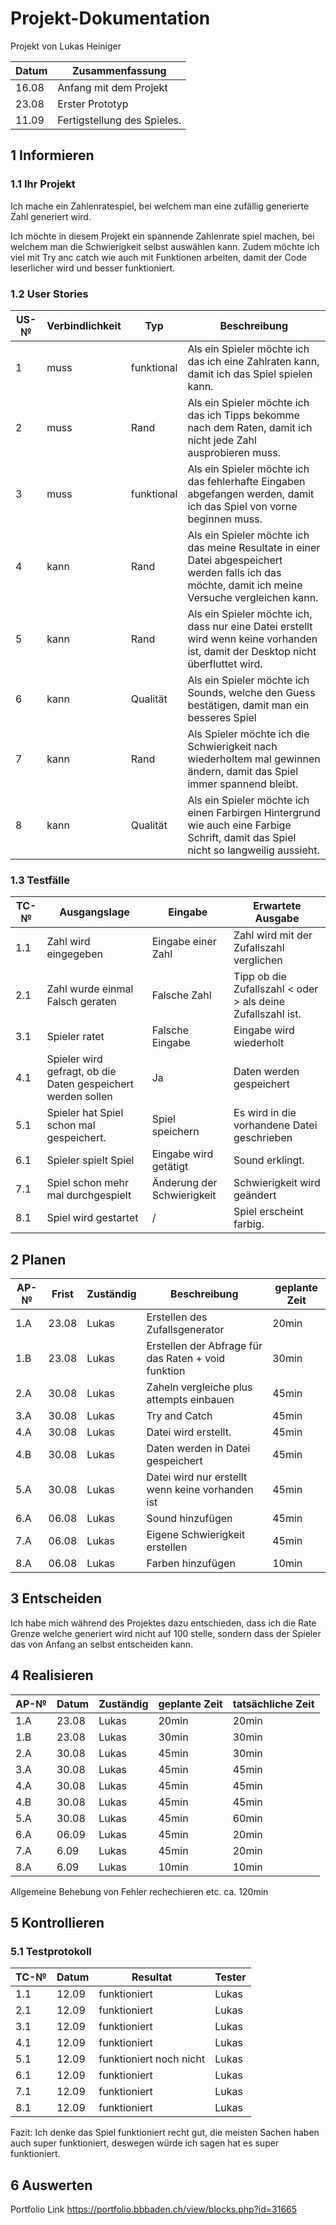# Projekt-Dokumentation


Projekt von Lukas Heiniger

| Datum  | Zusammenfassung                                              |
| ----- | ------------------------------------------------------------ |
|16.08       |    Anfang mit dem Projekt|
| 23.08  |    Erster Prototyp                                                          |
|11.09       |      Fertigstellung des Spieles.                                                        |

## 1 Informieren

### 1.1 Ihr Projekt

Ich mache ein Zahlenratespiel, bei welchem man eine zufällig generierte Zahl generiert wird.

Ich möchte in diesem Projekt ein spannende Zahlenrate spiel machen, bei welchem man die Schwierigkeit selbst auswählen kann. Zudem möchte ich viel mit Try anc catch wie auch mit Funktionen arbeiten, damit der Code leserlicher wird und besser funktioniert. 

### 1.2 User Stories

| US-№ | Verbindlichkeit | Typ  | Beschreibung                       |
| ---- | --------------- | ---- | ---------------------------------- |
| 1    | muss                | funktional       |Als ein Spieler möchte ich das ich eine Zahlraten kann, damit ich das Spiel spielen kann. |
| 2  | muss                | Rand     | Als ein Spieler möchte ich das ich Tipps bekomme nach dem Raten, damit ich nicht jede Zahl ausprobieren muss.   |
| 3    |  muss               | funktional     | Als ein Spieler möchte ich das fehlerhafte Eingaben abgefangen werden, damit ich das Spiel von vorne beginnen muss. |
| 4  |        kann         |   Rand   |  Als ein Spieler möchte ich das meine Resultate in einer Datei abgespeichert werden falls ich das möchte, damit ich meine Versuche vergleichen kann.   |
| 5    |          kann       | Rand     |Als ein Spieler möchte ich, dass nur eine Datei erstellt wird wenn keine vorhanden ist, damit der Desktop nicht überfluttet wird. |
| 6  |                kann |   Qualität   |Als ein Spieler möchte ich Sounds, welche den Guess bestätigen, damit man ein besseres Spiel                                    |
| 7   |                 kann|  Rand    | Als Spieler möchte ich die Schwierigkeit nach wiederholtem mal gewinnen ändern, damit das Spiel immer spannend bleibt. |
| 8  |                 kann|  Qualität    |Als ein Spieler möchte ich einen Farbirgen Hintergrund wie auch eine Farbige Schrift, damit das Spiel nicht so langweilig aussieht.                                    |


### 1.3 Testfälle

| TC-№ | Ausgangslage | Eingabe | Erwartete Ausgabe |
| ---- | ------------ | ------- | ----------------- |
| 1.1  | Zahl wird eingegeben             |  Eingabe einer Zahl       |  Zahl wird mit der Zufallszahl verglichen                 |
| 2.1  | Zahl wurde einmal Falsch geraten              | Falsche Zahl         |  Tipp ob die Zufallszahl < oder > als deine Zufallszahl ist.                 |
| 3.1  | Spieler ratet             |  Falsche Eingabe       |  Eingabe wird wiederholt                 |
| 4.1  | Spieler wird gefragt, ob die Daten gespeichert werden sollen        |  Ja       | Daten werden gespeichert                  |
| 5.1  | Spieler hat Spiel schon mal gespeichert.              |  Spiel speichern       |     Es wird in die vorhandene Datei geschrieben              |
| 6.1  | Spieler spielt Spiel             |  Eingabe wird getätigt       | Sound erklingt.                  |
| 7.1  | Spiel schon mehr mal durchgespielt             | Änderung der Schwierigkeit        |   Schwierigkeit wird geändert                |
| 8.1  | Spiel wird gestartet             | /        |     Spiel erscheint farbig.              |





## 2 Planen

| AP-№ | Frist | Zuständig | Beschreibung | geplante Zeit |
| ---- | ----- | --------- | ------------ | ------------- |
| 1.A  | 23.08      | Lukas          | Erstellen des Zufallsgenerator  |20min               |
| 1.B  | 23.08       | Lukas          | Erstellen der Abfrage für das Raten + void funktion            |30min               |
| 2.A  | 30.08      | Lukas          |  Zaheln vergleiche plus attempts einbauen            |45min               |
| 3.A      | 30.08       | Lukas          |   Try and Catch           |45min               |
| 4.A  | 30.08     | Lukas          | Datei wird erstellt.             |45min               |
| 4.B  | 30.08      | Lukas          | Daten werden in Datei gespeichert             |45min               |
| 5.A  | 30.08      | Lukas          | Datei wird nur erstellt wenn keine vorhanden ist             |45min               |
| 6.A  | 06.08      | Lukas          | Sound hinzufügen             |45min               |
| 7.A  | 06.08       | Lukas          | Eigene Schwierigkeit erstellen             |45min               |
| 8.A  | 06.08       | Lukas          |Farben hinzufügen              |10min               |



## 3 Entscheiden
Ich habe mich während des Projektes dazu entschieden, dass ich die Rate Grenze welche generiert wird nicht auf 100 stelle, sondern dass der Spieler das von Anfang an selbst entscheiden kann.
## 4 Realisieren

| AP-№ | Datum | Zuständig | geplante Zeit | tatsächliche Zeit |
| ---- | ----- | --------- | ------------- | ----------------- |
| 1.A  | 23.08      | Lukas          |    20min           |       20min            |
| 1.B |  23.08      | Lukas          |   30min            |      30min             |
| 2.A  |30.08       | Lukas          |        45min       |    30min               |
| 3.A  |30.08       | Lukas          | 45min              |  45min                 |
| 4.A  |30.08       | Lukas          | 45min              |  45min                 |
| 4.B  |30.08       | Lukas          | 45min              |         45min          |
| 5.A  |30.08       | Lukas          | 45min              |    60min               |
| 6.A  |06.09       | Lukas          | 45min              |    20min               |
| 7.A  |6.09       | Lukas          | 45min              |  20min                 |
| 8.A  |6.09       | Lukas          | 10min              |      10min             |

Allgemeine Behebung von Fehler rechechieren etc. ca. 120min


## 5 Kontrollieren

### 5.1 Testprotokoll

| TC-№ | Datum | Resultat | Tester |
| ---- | ----- | -------- | ------ |
| 1.1  | 12.09      | funktioniert         | Lukas       |
| 2.1  | 12.09        |funktioniert           | Lukas          |
| 3.1  | 12.09        |funktioniert           | Lukas          |
| 4.1  | 12.09        | funktioniert          |  Lukas         |
| 5.1  | 12.09        | funktioniert noch nicht         |  Lukas         |
| 6.1  | 12.09        |   funktioniert        |  Lukas       |
| 7.1  | 12.09        | funktioniert          |  Lukas         |
| 8.1  | 12.09        |funktioniert           |  Lukas         |


Fazit:
Ich denke das Spiel funktioniert recht gut, die meisten Sachen haben auch super funktioniert, deswegen würde ich sagen hat es super funktioniert.


## 6 Auswerten

Portfolio Link
https://portfolio.bbbaden.ch/view/blocks.php?id=31665
